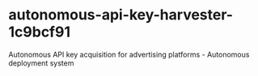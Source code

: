 # autonomous-api-key-harvester-1c9bcf91
Autonomous API key acquisition for advertising platforms - Autonomous deployment system
